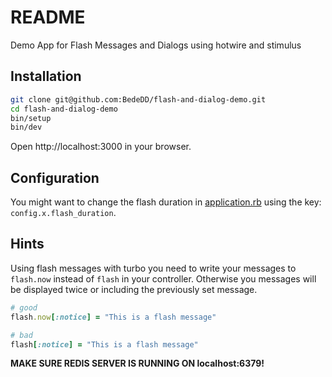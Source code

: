 # README

Demo App for Flash Messages and Dialogs using hotwire and stimulus

## Installation

```bash
git clone git@github.com:BedeDD/flash-and-dialog-demo.git
cd flash-and-dialog-demo
bin/setup
bin/dev
```

Open http://localhost:3000 in your browser.

## Configuration

You might want to change the flash duration in [application.rb](config/application.rb) using the key: `config.x.flash_duration`.

## Hints

Using flash messages with turbo you need to write your messages to `flash.now` instead of `flash` in your controller. Otherwise you messages will be displayed twice or including the previously set message.

```ruby
# good
flash.now[:notice] = "This is a flash message"

# bad
flash[:notice] = "This is a flash message"
```

**MAKE SURE REDIS SERVER IS RUNNING ON localhost:6379!**

